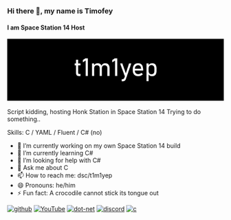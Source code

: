 ### Hi there 👋, my name is Timofey
#### I am Space Station 14 Host
![I am Space Station 14 Host](https://raw.githubusercontent.com/t1m1yep/t1m1yep/main/banner.png)

Script kidding, hosting Honk Station in Space Station 14
Trying to do something..

Skills: C / YAML / Fluent / C# (no)

- 🔭 I’m currently working on my own Space Station 14 build 
- 🌱 I’m currently learning C# 
- 🤔 I’m looking for help with C# 
- 💬 Ask me about C 
- 📫 How to reach me: dsc/t1m1yep 
- 😄 Pronouns: he/him 
- ⚡ Fun fact: A crocodile cannot stick its tongue out 


[<img src='https://cdn.jsdelivr.net/npm/simple-icons@3.0.1/icons/github.svg' alt='github' height='40'>](https://github.com/t1m1yep)  [<img src='https://cdn.jsdelivr.net/npm/simple-icons@3.0.1/icons/youtube.svg' alt='YouTube' height='40'>](https://www.youtube.com/channel/UCeVegW8yDgH1zOTxzfLZCIQ)  [<img src='https://cdn.jsdelivr.net/npm/simple-icons@3.0.1/icons/dot-net.svg' alt='dot-net' height='40'>](https://dotnet.microsoft.com/en-us/)  [<img src='https://cdn.jsdelivr.net/npm/simple-icons@3.0.1/icons/discord.svg' alt='discord' height='40'>](https://discordapp.com/users/840609352561066024)  [<img src='https://cdn.jsdelivr.net/npm/simple-icons@3.0.1/icons/c.svg' alt='c' height='40'>](https://ru.wikipedia.org/wiki/%D0%A1%D0%B8_(%D1%8F%D0%B7%D1%8B%D0%BA_%D0%BF%D1%80%D0%BE%D0%B3%D1%80%D0%B0%D0%BC%D0%BC%D0%B8%D1%80%D0%BE%D0%B2%D0%B0%D0%BD%D0%B8%D1%8F))  

